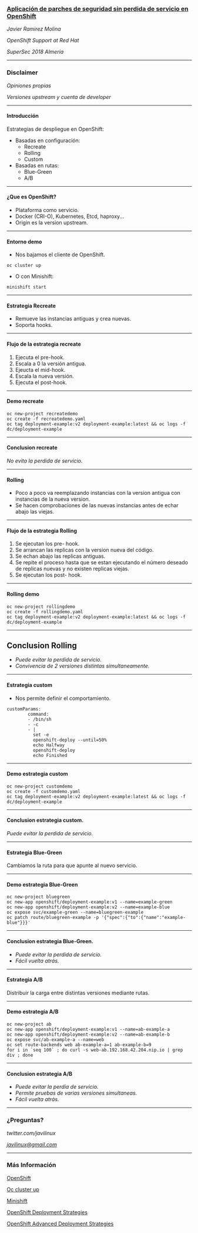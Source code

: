 ### [Aplicación de parches de seguridad sin perdida de servicio en OpenShift](https://github.com/javilinux/conferences/tree/master/2018/supersec/downtime)

*Javier Ramirez Molina*

*OpenShift Support at Red Hat*

*SuperSec 2018 Almería*

---

### Disclaimer

*Opiniones propias*

*Versiones upstream y cuenta de developer*

---

#### Introducción
 
Estrategias de despliegue en OpenShift:
* Basadas en configuración:
   * Recreate
   * Rolling
   * Custom
* Basadas en rutas:
   * Blue-Green
   * A/B

---

#### ¿Que es OpenShift?

- Plataforma como servicio.
- Docker (CRI-O), Kubernetes, Etcd, haproxy...
- Origin es la version upstream.

---

#### Entorno demo

- Nos bajamos el cliente de OpenShift.
```
oc cluster up
```
- O con Minishift:
```
minishift start
```

---

#### Estrategia Recreate

- Remueve las instancias antiguas y crea nuevas.
- Soporta hooks.

---

#### Flujo de la estrategia recreate

1. Ejecuta el pre-hook.
2. Escala a 0 la versión antigua.
3. Ejeucta el mid-hook.
4. Escala la nueva versión.
5. Ejecuta el post-hook.

---

#### Demo recreate

```
oc new-project recreatedemo
oc create -f recreatedemo.yaml
oc tag deployment-example:v2 deployment-example:latest && oc logs -f dc/deployment-example
```
---
#### Conclusion recreate

*No evita la perdida de servicio.*

---
#### Rolling

- Poco a poco va reemplazando instancias con la version antigua con instancias de la nueva version.
- Se hacen comprobaciones de las nuevas instancias antes de echar abajo las viejas.

---
#### Flujo de la estrategia Rolling

1. Se ejecutan los pre- hook.
2. Se arrancan las replicas con la version nueva del código.
3. Se echan abajo las replicas antiguas.
4. Se repite el proceso hasta que se estan ejecutando el número deseado de replicas nuevas y no existen replicas viejas.
5. Se ejecutan los post- hook. 

---
#### Rolling demo

```
oc new-project rollingdemo
oc create -f rollingdemo.yaml
oc tag deployment-example:v2 deployment-example:latest && oc logs -f dc/deployment-example
```
---
## Conclusion Rolling

- *Puede evitar la perdida de servicio.*
- *Convivencia de 2 versiones distintas simultaneamente.*

---
#### Estrategia custom

- Nos permite definir el comportamiento.

```
customParams:
        command:
        - /bin/sh
        - -c
        - |
          set -e
          openshift-deploy --until=50%
          echo Halfway
          openshift-deploy
          echo Finished
```

---
#### Demo estrategia custom

```
oc new-project customdemo
oc create -f customdemo.yaml
oc tag deployment-example:v2 deployment-example:latest && oc logs -f dc/deployment-example
```

---
#### Conclusion estrategia custom.

*Puede evitar la perdida de servicio.*

---
#### Estrategia Blue-Green

Cambiamos la ruta para que apunte al nuevo servicio.

---
#### Demo estrategia Blue-Green
```
oc new-project bluegreen
oc new-app openshift/deployment-example:v1 --name=example-green
oc new-app openshift/deployment-example:v2 --name=example-blue
oc expose svc/example-green --name=bluegreen-example
oc patch route/bluegreen-example -p '{"spec":{"to":{"name":"example-blue"}}}'
```

---
#### Conclusion estrategia Blue-Green.

- *Puede evitar la perdida de servicio.*
- *Fácil vuelta atrás.*

---

#### Estrategia A/B

Distribuir la carga entre distintas versiones mediante rutas.

---
#### Demo estrategia A/B
```
oc new-project ab
oc new-app openshift/deployment-example:v1 --name=ab-example-a
oc new-app openshift/deployment-example:v2 --name=ab-example-b
oc expose svc/ab-example-a --name=web
oc set route-backends web ab-example-a=1 ab-example-b=9
for i in `seq 100` ; do curl -s web-ab.192.168.42.204.nip.io | grep div ; done
```

---
#### Conclusion estrategia A/B
- *Puede evitar la perdia de servicio.*
- *Permite pruebas de varias versiones simultaneas.*
- *Fácil vuelta atrás.*


---
### ¿Preguntas?

*twitter.com/javilinux*

*javilinux@gmail.com*

---

### Más Información

[OpenShift](https://www.openshift.org)

[Oc cluster up](https://github.com/openshift/origin/blob/master/docs/cluster_up_down.md)

[Minishift](https://www.openshift.org/minishift/)

[OpenShift Deployment Strategies](https://docs.openshift.org/latest/dev_guide/deployments/deployment_strategies.html)

[OpenShift Advanced Deployment Strategies](https://docs.openshift.org/latest/dev_guide/deployments/advanced_deployment_strategies.html#advanced-deployment-strategies-blue-green-deployments)
